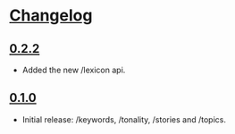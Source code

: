 # [Changelog](https://github.com/dewe/gavagai-python/releases)

## [0.2.2](https://github.com/dewe/gavagai-python/compare/0.1.0...0.2.2)

* Added the new /lexicon api.

## [0.1.0](https://github.com/dewe/gavagai-python/compare/0.1.0...0.1.0)

* Initial release: /keywords, /tonality, /stories and /topics.

